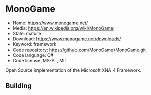 # MonoGame

- Home: https://www.monogame.net/
- Media: https://en.wikipedia.org/wiki/MonoGame
- State: mature
- Download: https://www.monogame.net/downloads/
- Keyword: framework
- Code repository: https://github.com/MonoGame/MonoGame.git
- Code language: C#
- Code license: MS-PL, MIT

Open Source implementation of the Microsoft XNA 4 Framework.

## Building


